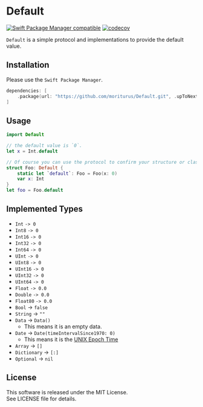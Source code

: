 # Default

[![Swift Package Manager compatible](https://img.shields.io/badge/Swift%20Package%20Manager-compatible-brightgreen.svg)](https://github.com/apple/swift-package-manager)
[![codecov](https://codecov.io/gh/moriturus/Default/branch/main/graph/badge.svg?token=5MAVW82D5I)](https://codecov.io/gh/moriturus/Default)

`Default` is a simple protocol and implementations to provide the default value.

## Installation

Please use the `Swift Package Manager`.

```swift
dependencies: [
    .package(url: "https://github.com/moriturus/Default.git", .upToNextMajor(from: "1.0.0"))
]
```

## Usage

```swift
import Default

// the default value is `0`.
let x = Int.default

// Of course you can use the protocol to confirm your structure or class.
struct Foo: Default {
    static let `default`: Foo = Foo(x: 0)
    var x: Int
}
let foo = Foo.default
```

## Implemented Types

- `Int` `-> 0`
- `Int8` `-> 0`
- `Int16` `-> 0`
- `Int32` `-> 0`
- `Int64` `-> 0`
- `UInt` `-> 0`
- `UInt8` `-> 0`
- `UInt16` `-> 0`
- `UInt32` `-> 0`
- `UInt64` `-> 0`
- `Float` `-> 0.0`
- `Double` `-> 0.0`
- `Float80` `-> 0.0`
- `Bool` -> `false`
- `String` -> `""`
- `Data` -> `Data()`
    - This means it is an empty data.
- `Date` -> `Date(timeIntervalSince1970: 0)`
    - This means it is the [UNIX Epoch Time](https://en.wikipedia.org/wiki/Unix_time)
- `Array` -> `[]`
- `Dictionary` -> `[:]`
- `Optional` -> `nil`

## License

This software is released under the MIT License.  
See LICENSE file for details.
